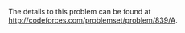 The details to this problem can be found at <a href = "http://codeforces.com/problemset/problem/839/A">http://codeforces.com/problemset/problem/839/A</a>.
